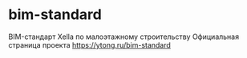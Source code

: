 # bim-standard
BIM-стандарт Xella по малоэтажному строительству
Официальная страница проекта https://ytong.ru/bim-standard
